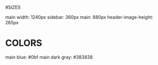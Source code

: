 #SIZES

main width: 1240px
sidebar: 360px
main: 880px
header-image-height: 265px


# COLORS

main blue: #0bf
main dark gray: #383838
